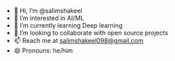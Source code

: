 - 👋 Hi, I’m @salimshakeel
- 👀 I’m interested in AI/ML
- 🌱 I’m currently learning Deep learning 
- 💞️ I’m looking to collaborate with open source projects
- 📫 Reach me at salimshakeel098@gmail.com
- 😄 Pronouns: he/him

<!---
salimshakeel is a ✨ special ✨ repository because its `README.md` (this file) appears on your GitHub profile.
You can click the Preview link to take a look at your changes.
--->
